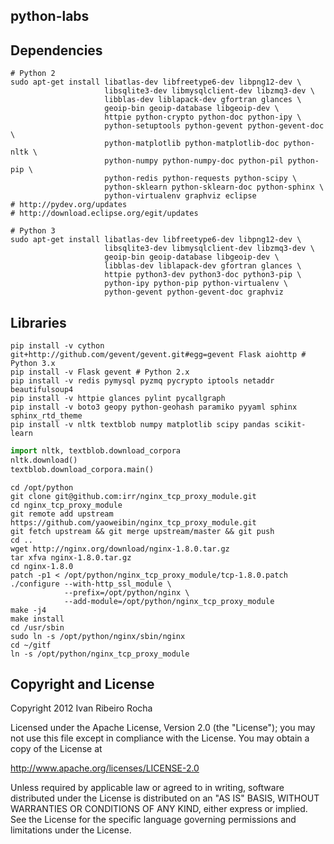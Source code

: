 python-labs
-----------

Dependencies
-----------

```shell
# Python 2
sudo apt-get install libatlas-dev libfreetype6-dev libpng12-dev \
                     libsqlite3-dev libmysqlclient-dev libzmq3-dev \
                     libblas-dev liblapack-dev gfortran glances \
                     geoip-bin geoip-database libgeoip-dev \
                     httpie python-crypto python-doc python-ipy \
                     python-setuptools python-gevent python-gevent-doc \
                     python-matplotlib python-matplotlib-doc python-nltk \
                     python-numpy python-numpy-doc python-pil python-pip \
                     python-redis python-requests python-scipy \
                     python-sklearn python-sklearn-doc python-sphinx \
                     python-virtualenv graphviz eclipse
# http://pydev.org/updates
# http://download.eclipse.org/egit/updates

# Python 3
sudo apt-get install libatlas-dev libfreetype6-dev libpng12-dev \
                     libsqlite3-dev libmysqlclient-dev libzmq3-dev \
                     geoip-bin geoip-database libgeoip-dev \
                     libblas-dev liblapack-dev gfortran glances \
                     httpie python3-dev python3-doc python3-pip \
                     python-ipy python-pip python-virtualenv \
                     python-gevent python-gevent-doc graphviz
```

Libraries
-----------

```shell
pip install -v cython git+http://github.com/gevent/gevent.git#egg=gevent Flask aiohttp # Python 3.x
pip install -v Flask gevent # Python 2.x
pip install -v redis pymysql pyzmq pycrypto iptools netaddr beautifulsoup4
pip install -v httpie glances pylint pycallgraph
pip install -v boto3 geopy python-geohash paramiko pyyaml sphinx sphinx_rtd_theme
pip install -v nltk textblob numpy matplotlib scipy pandas scikit-learn

```

```python
import nltk, textblob.download_corpora
nltk.download()
textblob.download_corpora.main()
```

```shell
cd /opt/python
git clone git@github.com:irr/nginx_tcp_proxy_module.git
cd nginx_tcp_proxy_module
git remote add upstream https://github.com/yaoweibin/nginx_tcp_proxy_module.git
git fetch upstream && git merge upstream/master && git push
cd ..
wget http://nginx.org/download/nginx-1.8.0.tar.gz
tar xfva nginx-1.8.0.tar.gz
cd nginx-1.8.0
patch -p1 < /opt/python/nginx_tcp_proxy_module/tcp-1.8.0.patch
./configure --with-http_ssl_module \
            --prefix=/opt/python/nginx \
            --add-module=/opt/python/nginx_tcp_proxy_module
make -j4
make install
cd /usr/sbin
sudo ln -s /opt/python/nginx/sbin/nginx
cd ~/gitf
ln -s /opt/python/nginx_tcp_proxy_module
```

Copyright and License
---------------------
Copyright 2012 Ivan Ribeiro Rocha

Licensed under the Apache License, Version 2.0 (the "License");
you may not use this file except in compliance with the License.
You may obtain a copy of the License at

   http://www.apache.org/licenses/LICENSE-2.0

Unless required by applicable law or agreed to in writing, software
distributed under the License is distributed on an "AS IS" BASIS,
WITHOUT WARRANTIES OR CONDITIONS OF ANY KIND, either express or implied.
See the License for the specific language governing permissions and
limitations under the License.

[Python]: http://python.org/

